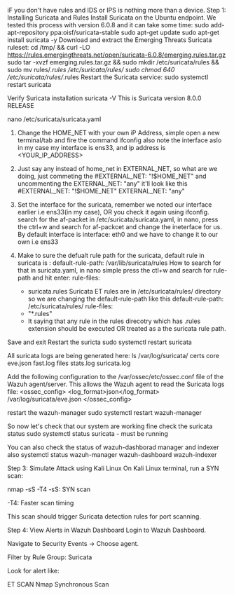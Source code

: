 iF you don't have rules and IDS or IPS is nothing more than a device.
Step 1: Installing Suricata and Rules
Install Suricata on the Ubuntu endpoint. We tested this process with version 6.0.8 and it can take some time:
sudo add-apt-repository ppa:oisf/suricata-stable
sudo apt-get update
sudo apt-get install suricata -y
Download and extract the Emerging Threats Suricata ruleset:
cd /tmp/ && curl -LO https://rules.emergingthreats.net/open/suricata-6.0.8/emerging.rules.tar.gz
sudo tar -xvzf emerging.rules.tar.gz && sudo mkdir /etc/suricata/rules && sudo mv rules/*.rules /etc/suricata/rules/
sudo chmod 640 /etc/suricata/rules/*.rules
Restart the Suricata service:
sudo systemctl restart suricata

Verify Suricata installation
suricata -V
This is Suricata version 8.0.0 RELEASE

nano /etc/suricata/suricata.yaml 

1. Change the HOME_NET with your own iP Address, 
  simple open a new terminal/tab and fire the command ifconfig also note the interface aslo
  in my case my interface is ens33, and ip address is <YOUR_IP_ADDRESS>
2. Just say any instead of home_net in EXTERNAL_NET, so what are we doing, just commeting the #EXTERNAL_NET: "!$HOME_NET"
    and uncommenting the EXTERNAL_NET: "any"
    it'll look like this 
    #EXTERNAL_NET: "!$HOME_NET"
    EXTERNAL_NET: "any"
3. Set the interface for the suricata, remember we noted our interface earlier i.e ens33(in my case), OR you check it again using ifconfig.
  search for the af-packet in /etc/suricata/suricata.yaml, in nano, press the ctrl+w and search for af-packcet and change the ineterface for us.
  By default interface is interface: eth0
  and we have to change it to our own i.e ens33

4. Make to sure the defualt rule path for the suricata, 
  default rule in suricata is : default-rule-path: /var/lib/suricata/rules
  How to search for that in suricata.yaml, in nano simple press the ctl+w and search for rule-path and hit enter:
  rule-files:
    - suricata.rules
  Suricata ET rules are in /etc/suricata/rules/ directory so we are changing the default-rule-path like this
   default-rule-path: /etc/suricata/rules/
rule-files:
    - "*.rules"
    - It saying that any rule in the rules direcotry which has .rules extension should be executed OR treated as a the suricata rule path.

  Save and exit
  Restart the suricta
  sudo systemctl restart suricata

All suricata logs are being generated here: 
ls /var/log/suricata/
certs  core  eve.json  fast.log  files  stats.log  suricata.log


Add the following configuration to the /var/ossec/etc/ossec.conf file of the Wazuh agent/server. This allows the Wazuh agent to read the Suricata logs file:
<ossec_config>
  <localfile>
    <log_format>json</log_format>
    <location>/var/log/suricata/eve.json</location>
  </localfile>
</ossec_config>

restart the wazuh-manager
sudo systemctl restart wazuh-manager


So now let's check that our system are working fine
check the suricata status
sudo systemctl status suricata - must be running

You can also check the status of wazuh-dashborad manager and indexer also
systemctl status wazuh-manager wazuh-dashboard wazuh-indexer

Step 3: Simulate Attack using Kali Linux
On Kali Linux terminal, run a SYN scan:

nmap -sS -T4 <target-ip>
-sS: SYN scan

-T4: Faster scan timing

This scan should trigger Suricata detection rules for port scanning.

Step 4: View Alerts in Wazuh Dashboard
Login to Wazuh Dashboard.

Navigate to Security Events → Choose agent.

Filter by Rule Group: Suricata

Look for alert like:

ET SCAN Nmap Synchronous Scan